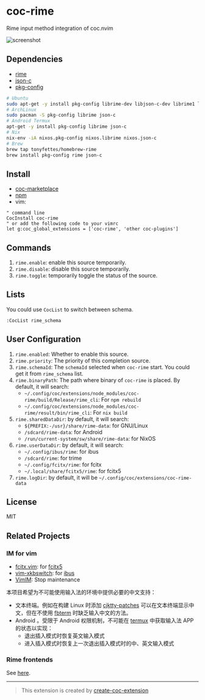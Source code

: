 # coc-rime

Rime input method integration of coc.nvim

![screenshot](https://user-images.githubusercontent.com/29998228/111900984-6c20ef00-8a70-11eb-9920-4d9da5102a48.gif)

## Dependencies

- [rime](https://rime.im/)
- [json-c](https://github.com/json-c/json-c)
- [pkg-config](http://pkg-config.freedesktop.org/)

```sh
# Ubuntu
sudo apt-get -y install pkg-config librime-dev libjson-c-dev librime1 libjson-c5
# ArchLinux
sudo pacman -S pkg-config librime json-c
# Android Termux
apt-get -y install pkg-config librime json-c
# Nix
nix-env -iA nixos.pkg-config nixos.librime nixos.json-c
# Brew
brew tap tonyfettes/homebrew-rime
brew install pkg-config rime json-c
```

## Install

- [coc-marketplace](https://github.com/fannheyward/coc-marketplace)
- [npm](https://www.npmjs.com/package/coc-rime)
- vim:

```vim
" command line
CocInstall coc-rime
" or add the following code to your vimrc
let g:coc_global_extensions = ['coc-rime', 'other coc-plugins']
```

## Commands

1. `rime.enable`: enable this source temporarily.
2. `rime.disable`: disable this source temporarily.
3. `rime.toggle`: temporarily toggle the status of the source.

## Lists

You could use `CocList` to switch between schema.

```vim
:CocList rime_schema
```

## User Configuration

1. `rime.enabled`: Whether to enable this source.
2. `rime.priority`: The priority of this completion source.
3. `rime.schemaId`: The `schemaId` selected when `coc-rime` start.
   You could get it from `rime_schema` list.
4. `rime.binaryPath`: The path where binary of `coc-rime` is placed. By
   default, it will search:
   - `~/.config/coc/extensions/node_modules/coc-rime/build/Release/rime_cli`:
     For `npm rebuild`
   - `~/.config/coc/extensions/node_modules/coc-rime/result/bin/rime_cli`: For
     `nix build`
5. `rime.sharedDataDir`: by default, it will search:
   - `${PREFIX:-/usr}/share/rime-data`: for GNU/Linux
   - `/sdcard/rime-data`: for Android
   - `/run/current-system/sw/share/rime-data`: for NixOS
6. `rime.userDataDir`: by default, it will search:
   - `~/.config/ibus/rime`: for ibus
   - `/sdcard/rime`: for trime
   - `~/.config/fcitx/rime`: for fcitx
   - `~/.local/share/fcitx5/rime`: for fcitx5
7. `rime.logDir`: by default, it will be
   `~/.config/coc/extensions/coc-rime-data`

## License

MIT

## Related Projects

### IM for vim

- [fcitx.vim](https://github.com/lilydjwg/fcitx.vim): for [fcitx5](https://github.com/fcitx/fcitx5)
- [vim-xkbswitch](https://github.com/lyokha/vim-xkbswitch): for [ibus](https://github.com/ibus/ibus)
- [VimIM](https://github.com/vim-scripts/VimIM): Stop maintenance

本项目希望为不可能使用输入法的环境中提供必要的中文支持：

- 文本终端。例如在构建 Linux 时添加
  [cjktty-patches](https://github.com/zhmars/cjktty-patches)
  可以在文本终端显示中文，但在不使用 [fbterm](https://github.com/sfzhi/fbterm)
  时缺乏输入中文的方法。
- Android 。受限于 Android 权限机制，不可能在
  [termux](https://github.com/termux/termux-app) 中获取输入法 APP
  的状态以实现：
  - 退出插入模式时恢复英文输入模式
  - 进入插入模式时恢复上一次退出插入模式时的中、英文输入模式

### Rime frontends

See [here](https://github.com/osfans/trime/wiki/Rime%E5%89%8D%E7%AB%AF%E6%B1%87%E6%80%BB).

---

> This extension is created by [create-coc-extension](https://github.com/fannheyward/create-coc-extension)
